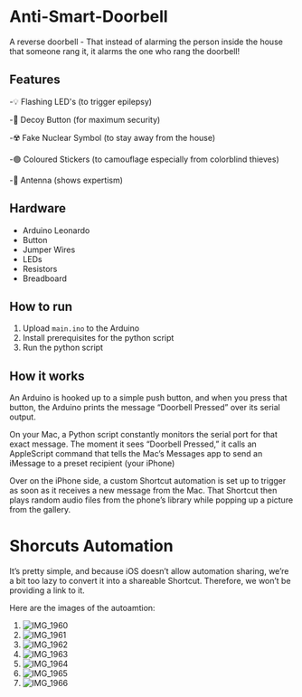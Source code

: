 # Anti-Smart-Doorbell

A reverse doorbell - That instead of alarming the person inside the house that someone rang it, it alarms the one who rang the doorbell!

## Features

-💡 Flashing LED's (to trigger epilepsy)

-🥸 Decoy Button (for maximum security)

-☢️ Fake Nuclear Symbol (to stay away from the house)

-🟢 Coloured Stickers (to camouflage especially from colorblind thieves)

-📡 Antenna (shows expertism)

## Hardware

- Arduino Leonardo
- Button
- Jumper Wires
- LEDs
- Resistors
- Breadboard

## How to run

1. Upload `main.ino` to the Arduino
2. Install prerequisites for the python script
3. Run the python script

## How it works

An Arduino is hooked up to a simple push button, and when you press that button, the Arduino prints the message “Doorbell Pressed” over its serial output.

On your Mac, a Python script constantly monitors the serial port for that exact message. The moment it sees “Doorbell Pressed,” it calls an AppleScript command that tells the Mac’s Messages app to send an iMessage to a preset recipient (your iPhone)

Over on the iPhone side, a custom Shortcut automation is set up to trigger as soon as it receives a new message from the Mac. That Shortcut then plays random audio files from the phone’s library while popping up a picture from the gallery.

# Shorcuts Automation

It’s pretty simple, and because iOS doesn’t allow automation sharing, we’re a bit too lazy to convert it into a shareable Shortcut. Therefore, we won’t be providing a link to it.

Here are the images of the autoamtion:

1. ![IMG_1960](https://github.com/user-attachments/assets/0d57920f-baa3-4efa-af7f-03000f991b5a)
2. ![IMG_1961](https://github.com/user-attachments/assets/e658dd0a-2bce-4dcd-93f9-f97134f9c647)
3. ![IMG_1962](https://github.com/user-attachments/assets/d5cb35f2-4b42-494e-a0fa-77516211670e)
4. ![IMG_1963](https://github.com/user-attachments/assets/c540af31-db81-4a8f-b810-a9fe5c5bfcc2)
5. ![IMG_1964](https://github.com/user-attachments/assets/81461890-735c-4dd2-bc57-d92d4774a853)
6. ![IMG_1965](https://github.com/user-attachments/assets/1ecba9eb-2125-4eac-a4b8-298cdc3b0d2d)
7. ![IMG_1966](https://github.com/user-attachments/assets/9e1f974a-5955-4892-804b-d0ad22c0403b)

